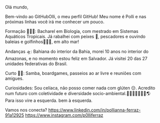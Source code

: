 Olá mundo,

Bem-vindo ao GitHubOlli, o meu perfil GitHub! Meu nome é Polli e nas próximas linhas você
irá me conhecer um pouco.

Formação 👩🏽‍🎓:
Bacharel em Biologia, com mestrado em Sistemas Aquáticos Tropicais.
Já rabalhei com peixes 🐠, pescadores e ouvindo baleias e golfinhos🐬🐳🐋, em alto mar!

Andanças 🛸:
Bahiana do interior da Bahia, morei 10 anos no interior do Amazonas, e no momento estou feliz
em Salvador.
Já visitei 20 das 27 unidades federativas do Brasil.

Curto  💃🏽:
Samba, boardgames, passeios ao ar livre e reuniões com amigues.

Curiosidades:
Sou celíaca, não posso comer nada com glúten 😔.
Acredito num futuro com coletividade e diversidade socio-ambiental.🌳👧🏿🏳️‍🌈🏳️‍⚧️🌎 Para isso
vire a esquerda. bem à esquerda.


Vamos nos conecta?
https://www.linkedin.com/in/pollianna-ferraz-91a12925
https://www.instagram.com/p0lliferraz






